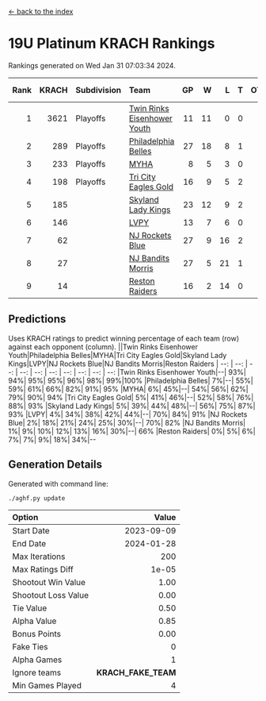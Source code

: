 [<- back to the index](readme.md)
# 19U Platinum KRACH Rankings
Rankings generated on Wed Jan 31 07:03:34 2024.

Rank|KRACH|Subdivision|Team|GP|W|L|T|OTW|OTL|SoS|Exp Wins|Win Diff
---:|---:|:---|:---|---:|---:|---:|---:|---:|---:|---:|---:|---:
1|3621|Playoffs|[Twin Rinks Eisenhower Youth](https://gamesheetstats.com/seasons/3663/teams/140861/schedule)|11|11|0|0|0|0|49|11.8|-0.0
2|289|Playoffs|[Philadelphia Belles](https://gamesheetstats.com/seasons/3663/teams/140864/schedule)|27|18|8|1|0|0|376|19.4|0.0
3|233|Playoffs|[MYHA](https://gamesheetstats.com/seasons/3663/teams/140863/schedule)|8|5|3|0|0|0|164|5.9|0.0
4|198|Playoffs|[Tri City Eagles Gold](https://gamesheetstats.com/seasons/3663/teams/140869/schedule)|16|9|5|2|0|1|139|10.9|0.0
5|185||[Skyland Lady Kings](https://gamesheetstats.com/seasons/3663/teams/140865/schedule)|23|12|9|2|1|0|332|13.9|0.0
6|146||[LVPY](https://gamesheetstats.com/seasons/3663/teams/140860/schedule)|13|7|6|0|0|0|148|7.9|0.0
7|62||[NJ Rockets Blue](https://gamesheetstats.com/seasons/3663/teams/140867/schedule)|27|9|16|2|0|0|631|10.9|0.0
8|27||[NJ Bandits Morris](https://gamesheetstats.com/seasons/3663/teams/140866/schedule)|27|5|21|1|0|0|640|6.4|0.0
9|14||[Reston Raiders](https://gamesheetstats.com/seasons/3663/teams/140868/schedule)|16|2|14|0|0|0|539|2.9|0.0

## Predictions
Uses KRACH ratings to predict winning percentage of each team (row) against each opponent (column).
||Twin Rinks Eisenhower Youth|Philadelphia Belles|MYHA|Tri City Eagles Gold|Skyland Lady Kings|LVPY|NJ Rockets Blue|NJ Bandits Morris|Reston Raiders
| --: | --: | --: | --: | --: | --: | --: | --: | --: | --: 
|Twin Rinks Eisenhower Youth|--| 93%| 94%| 95%| 95%| 96%| 98%| 99%|100%
|Philadelphia Belles|  7%|--| 55%| 59%| 61%| 66%| 82%| 91%| 95%
|MYHA|  6%| 45%|--| 54%| 56%| 62%| 79%| 90%| 94%
|Tri City Eagles Gold|  5%| 41%| 46%|--| 52%| 58%| 76%| 88%| 93%
|Skyland Lady Kings|  5%| 39%| 44%| 48%|--| 56%| 75%| 87%| 93%
|LVPY|  4%| 34%| 38%| 42%| 44%|--| 70%| 84%| 91%
|NJ Rockets Blue|  2%| 18%| 21%| 24%| 25%| 30%|--| 70%| 82%
|NJ Bandits Morris|  1%|  9%| 10%| 12%| 13%| 16%| 30%|--| 66%
|Reston Raiders|  0%|  5%|  6%|  7%|  7%|  9%| 18%| 34%|--

## Generation Details

Generated with command line:
```
./aghf.py update
```

| Option | Value |
| :----- | ----: |
| Start Date | 2023-09-09 |
| End Date | 2024-01-28 |
| Max Iterations | 200 |
| Max Ratings Diff | 1e-05 |
| Shootout Win Value | 1.00 |
| Shootout Loss Value | 0.00 |
| Tie Value | 0.50 |
| Alpha Value | 0.85 |
| Bonus Points | 0.00 |
| Fake Ties | 0 |
| Alpha Games | 1 |
| Ignore teams | __KRACH_FAKE_TEAM__ |
| Min Games Played | 4 |

